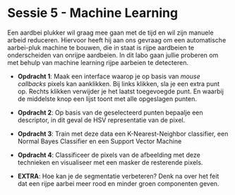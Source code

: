 # Sessie 5 - Machine Learning

Een aardbei plukker wil graag mee gaan met de tijd en wil zijn manuele arbeid
reduceren. Hiervoor heeft hij aan ons gevraag om een automatische aarbei-pluk
machine te bouwen, die in staat is rijpe aardbeien te onderscheiden van onrijpe
aardbeien. In dit labo gaan jullie proberen om met behulp van machine learning
rijpe aarbeien te detecteren.

* **Opdracht 1**: Maak een interface waarop je op basis van *mouse callbacks*
  pixels kan aanklikken. Bij links klikken, sla je een extra punt op. Rechts
  klikken verwijder je het laatst toegevoegde punt. En waarbij de middelste knop
  een lijst toont met alle opgeslagen punten.

* **Opdracht 2**: Op basis van de geselecteerd punten bepaalje een descriptor,
  in dit geval de HSV representatie van de pixel.

* **Opdracht 3**: Train met deze data een K-Nearest-Neighbor classifier, een
  Normal Bayes Classifier en een Support Vector Machine

* **Opdracht 4**: Classificeer de pixels van de afbeelding met deze technieken
  en visualiseer met een masker de resterende pixels.

* **EXTRA**: Hoe kan je de segmentatie verbeteren? Denk na over het feit dat een
  rijpe aarbei meer rood en minder groen componenten geven.


